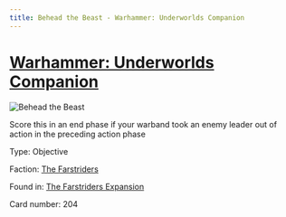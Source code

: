```yaml
---
title: Behead the Beast - Warhammer: Underworlds Companion
---
```


# [Warhammer: Underworlds Companion](https://guidokessels.github.io/wh-underworlds)

  

![Behead the Beast](https://warhammerunderworlds.com/wp-content/uploads/sites/6/2018/03/204_ENG.png)

Score this in an end phase if your warband took an enemy leader out of action in the preceding action phase

Type: Objective

Faction: [The Farstriders](https://guidokessels.github.io/wh-underworlds/factions/the-farstriders)

Found in: [The Farstriders Expansion](https://guidokessels.github.io/wh-underworlds/locations/the-farstriders-expansion)

Card number: 204
